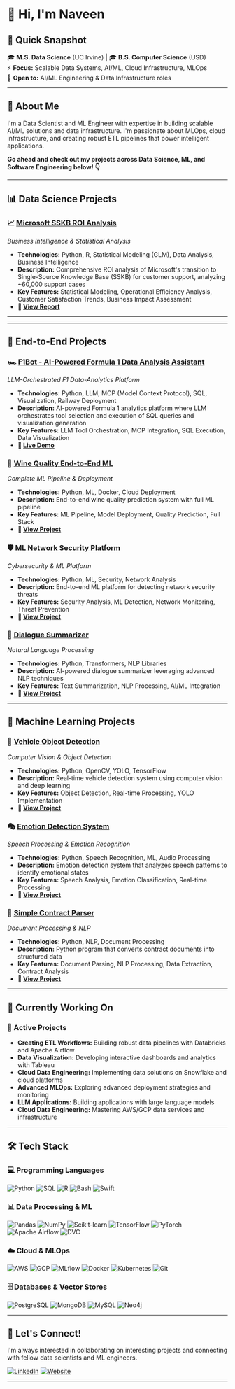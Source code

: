 # 👋 Hi, I'm Naveen

## 📌 Quick Snapshot
🎓 **M.S. Data Science** (UC Irvine) | 🎓 **B.S. Computer Science** (USD)  
⚡ **Focus:** Scalable Data Systems, AI/ML, Cloud Infrastructure, MLOps  
📍 **Open to:** AI/ML Engineering & Data Infrastructure roles  

---

## 🚀 About Me

I'm a Data Scientist and ML Engineer with expertise in building scalable AI/ML solutions and data infrastructure. I'm passionate about MLOps, cloud infrastructure, and creating robust ETL pipelines that power intelligent applications.

**Go ahead and check out my projects across Data Science, ML, and Software Engineering below! 👇**

---

## 📊 Data Science Projects

### 📈 [Microsoft SSKB ROI Analysis](https://drive.google.com/file/d/1TBGQ7TFB8IRhZ2jgCq9O3ophsLBAlsDJ/view?pli=1)
*Business Intelligence & Statistical Analysis*

- **Technologies:** Python, R, Statistical Modeling (GLM), Data Analysis, Business Intelligence
- **Description:** Comprehensive ROI analysis of Microsoft's transition to Single-Source Knowledge Base (SSKB) for customer support, analyzing ~60,000 support cases
- **Key Features:** Statistical Modeling, Operational Efficiency Analysis, Customer Satisfaction Trends, Business Impact Assessment
- **🔗 [View Report](https://drive.google.com/file/d/1TBGQ7TFB8IRhZ2jgCq9O3ophsLBAlsDJ/view?pli=1)**

---

---

## 🔄 End-to-End Projects

### 🏎️ [F1Bot - AI-Powered Formula 1 Data Analysis Assistant](https://f1bot.up.railway.app)
*LLM-Orchestrated F1 Data-Analytics Platform*

- **Technologies:** Python, LLM, MCP (Model Context Protocol), SQL, Visualization, Railway Deployment
- **Description:** AI-powered Formula 1 analytics platform where LLM orchestrates tool selection and execution of SQL queries and visualization generation
- **Key Features:** LLM Tool Orchestration, MCP Integration, SQL Execution, Data Visualization
- **🔗 [Live Demo](https://f1bot.up.railway.app)**


### 🍷 [Wine Quality End-to-End ML](https://github.com/Messinavu10/Wine-Quality-End-To-End-ML-Project)
*Complete ML Pipeline & Deployment*

- **Technologies:** Python, ML, Docker, Cloud Deployment
- **Description:** End-to-end wine quality prediction system with full ML pipeline
- **Key Features:** ML Pipeline, Model Deployment, Quality Prediction, Full Stack
- **🔗 [View Project](https://github.com/Messinavu10/Wine-Quality-End-To-End-ML-Project)**

### 🛡️ [ML Network Security Platform](https://github.com/Messinavu10/ML-Network-Security)
*Cybersecurity & ML Platform*

- **Technologies:** Python, ML, Security, Network Analysis
- **Description:** End-to-end ML platform for detecting network security threats
- **Key Features:** Security Analysis, ML Detection, Network Monitoring, Threat Prevention
- **🔗 [View Project](https://github.com/Messinavu10/ML-Network-Security)**

### 📝 [Dialogue Summarizer](https://github.com/Messinavu10/TextSummarizer)
*Natural Language Processing*

- **Technologies:** Python, Transformers, NLP Libraries
- **Description:** AI-powered dialogue summarizer leveraging advanced NLP techniques
- **Key Features:** Text Summarization, NLP Processing, AI/ML Integration
- **🔗 [View Project](https://github.com/Messinavu10/TextSummarizer)**

---

## 🤖 Machine Learning Projects

### 🧠 [Vehicle Object Detection](https://github.com/Messinavu10/Vehicle-Object-Detection)
*Computer Vision & Object Detection*

- **Technologies:** Python, OpenCV, YOLO, TensorFlow
- **Description:** Real-time vehicle detection system using computer vision and deep learning
- **Key Features:** Object Detection, Real-time Processing, YOLO Implementation
- **🔗 [View Project](https://github.com/Messinavu10/Vehicle-Object-Detection)**

### 🎭 [Emotion Detection System](https://github.com/Messinavu10/Emotion-Detection-System)
*Speech Processing & Emotion Recognition*

- **Technologies:** Python, Speech Recognition, ML, Audio Processing
- **Description:** Emotion detection system that analyzes speech patterns to identify emotional states
- **Key Features:** Speech Analysis, Emotion Classification, Real-time Processing
- **🔗 [View Project](https://github.com/Messinavu10/Emotion-Detection-System)**

### 📄 [Simple Contract Parser](https://github.com/Messinavu10/simple-contract-parser)
*Document Processing & NLP*

- **Technologies:** Python, NLP, Document Processing
- **Description:** Python program that converts contract documents into structured data
- **Key Features:** Document Parsing, NLP Processing, Data Extraction, Contract Analysis
- **🔗 [View Project](https://github.com/Messinavu10/simple-contract-parser)**

---

## 🔬 Currently Working On

### 🎯 Active Projects
- **Creating ETL Workflows:** Building robust data pipelines with Databricks and Apache Airflow
- **Data Visualization:** Developing interactive dashboards and analytics with Tableau
- **Cloud Data Engineering:** Implementing data solutions on Snowflake and cloud platforms
- **Advanced MLOps:** Exploring advanced deployment strategies and monitoring
- **LLM Applications:** Building applications with large language models
- **Cloud Data Engineering:** Mastering AWS/GCP data services and infrastructure

---

## 🛠️ Tech Stack

### 💻 Programming Languages
![Python](https://img.shields.io/badge/Python-3776AB?style=for-the-badge&logo=python&logoColor=white)
![SQL](https://img.shields.io/badge/SQL-4479A1?style=for-the-badge&logo=mysql&logoColor=white)
![R](https://img.shields.io/badge/R-276DC3?style=for-the-badge&logo=r&logoColor=white)
![Bash](https://img.shields.io/badge/Bash-4EAA25?style=for-the-badge&logo=gnu-bash&logoColor=white)
![Swift](https://img.shields.io/badge/Swift-FA7343?style=for-the-badge&logo=swift&logoColor=white)

### 📊 Data Processing & ML
![Pandas](https://img.shields.io/badge/Pandas-150458?style=for-the-badge&logo=pandas&logoColor=white)
![NumPy](https://img.shields.io/badge/NumPy-013243?style=for-the-badge&logo=numpy&logoColor=white)
![Scikit-learn](https://img.shields.io/badge/Scikit--learn-F7931E?style=for-the-badge&logo=scikit-learn&logoColor=white)
![TensorFlow](https://img.shields.io/badge/TensorFlow-FF6F00?style=for-the-badge&logo=tensorflow&logoColor=white)
![PyTorch](https://img.shields.io/badge/PyTorch-EE4C2C?style=for-the-badge&logo=pytorch&logoColor=white)
![Apache Airflow](https://img.shields.io/badge/Apache_Airflow-017CEE?style=for-the-badge&logo=apache-airflow&logoColor=white)
![DVC](https://img.shields.io/badge/DVC-945DD6?style=for-the-badge&logo=dvc&logoColor=white)

### ☁️ Cloud & MLOps
![AWS](https://img.shields.io/badge/AWS-232F3E?style=for-the-badge&logo=amazon-aws&logoColor=white)
![GCP](https://img.shields.io/badge/Google_Cloud-4285F4?style=for-the-badge&logo=google-cloud&logoColor=white)
![MLflow](https://img.shields.io/badge/MLflow-019733?style=for-the-badge&logo=mlflow&logoColor=white)
![Docker](https://img.shields.io/badge/Docker-2496ED?style=for-the-badge&logo=docker&logoColor=white)
![Kubernetes](https://img.shields.io/badge/Kubernetes-326CE5?style=for-the-badge&logo=kubernetes&logoColor=white)
![Git](https://img.shields.io/badge/Git-F05032?style=for-the-badge&logo=git&logoColor=white)

### 🗄️ Databases & Vector Stores
![PostgreSQL](https://img.shields.io/badge/PostgreSQL-316192?style=for-the-badge&logo=postgresql&logoColor=white)
![MongoDB](https://img.shields.io/badge/MongoDB-4EA94B?style=for-the-badge&logo=mongodb&logoColor=white)
![MySQL](https://img.shields.io/badge/MySQL-4479A1?style=for-the-badge&logo=mysql&logoColor=white)
![Neo4j](https://img.shields.io/badge/Neo4j-018bff?style=for-the-badge&logo=neo4j&logoColor=white)

---

## 🤝 Let's Connect!

I'm always interested in collaborating on interesting projects and connecting with fellow data scientists and ML engineers.

[![LinkedIn](https://img.shields.io/badge/LinkedIn-0077B5?style=for-the-badge&logo=linkedin&logoColor=white)](https://www.linkedin.com/in/messinavu10/)
[![Website](https://img.shields.io/badge/Portfolio-FF5722?style=for-the-badge&logo=google-chrome&logoColor=white)](https://messinavu10.github.io/home)

---
